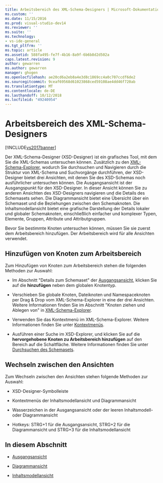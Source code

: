 ```yaml
---
title: Arbeitsbereich des XML-Schema-Designers | Microsoft-Dokumentation
ms.custom: ''
ms.date: 11/15/2016
ms.prod: visual-studio-dev14
ms.reviewer: ''
ms.suite: ''
ms.technology:
- vs-ide-general
ms.tgt_pltfrm: ''
ms.topic: article
ms.assetid: 588fa495-fe7f-4b16-8a9f-6b6b8d2d502a
caps.latest.revision: 9
author: gewarren
ms.author: gewarren
manager: ghogen
ms.openlocfilehash: ae20cd6a2eb8a4e3d8c1869cc4a0c707ccdf6de2
ms.sourcegitcommit: 9ceaf69568d61023868ced59108ae4dd46f720ab
ms.translationtype: MT
ms.contentlocale: de-DE
ms.lasthandoff: 10/12/2018
ms.locfileid: "49240954"
---
```

# <a name="xml-schema-designer-workspace"></a>Arbeitsbereich des XML-Schema-Designers
[!INCLUDE[vs2017banner](../includes/vs2017banner.md)]

  
Der XML-Schema-Designer (XSD-Designer) ist ein grafisches Tool, mit dem Sie die XML-Schemas untersuchen können. Zusätzlich zu den [XML-Schema-Explorer](../xml-tools/xml-schema-explorer.md), wodurch Sie durchsuchen und Navigieren durch die Struktur von XML-Schema und Suchvorgänge durchführen, der XSD-Designer bietet drei Ansichten, mit denen Sie des XSD-Schemas noch ausführlicher untersuchen können. Die Ausgangsansicht ist der Ausgangspunkt für den XSD-Designer. In dieser Ansicht können Sie zu anderen Ansichten des XSD-Designers navigieren und die Details des Schemasets sehen. Die Diagrammansicht bietet eine Übersicht über ein Schemaset und die Beziehungen zwischen den Schemaknoten. Die Inhaltsmodellansicht bietet eine grafische Darstellung der Details lokaler und globaler Schemaknoten, einschließlich einfacher und komplexer Typen, Elemente, Gruppen, Attribute und Attributgruppen.  
  
 Bevor Sie bestimmte Knoten untersuchen können, müssen Sie sie zuerst dem Arbeitsbereich hinzufügen. Der Arbeitsbereich wird für alle Ansichten verwendet.  
  
## <a name="adding-nodes-to-the-workspace"></a>Hinzufügen von Knoten zum Arbeitsbereich  
 Zum Hinzufügen von Knoten zum Arbeitsbereich stehen die folgenden Methoden zur Auswahl:  
  
-   Im Abschnitt "Details zum Schemaset" der [Ausgangsansicht](../xml-tools/start-view.md), klicken Sie auf die **hinzufügen** neben dem globalen Knotentyp.  
  
-   Verschieben Sie globale Knoten, Dateiknoten und Namespaceknoten per Drag & Drop vom XML-Schema-Explorer in eine der drei Ansichten. Weitere Informationen finden Sie im Abschnitt "Knoten ziehen und Ablegen von" in [XML-Schema-Explorer](../xml-tools/xml-schema-explorer.md).  
  
-   Verwenden Sie das Kontextmenü im XML-Schema-Explorer. Weitere Informationen finden Sie unter [Kontextmenüs](../xml-tools/context-menus-xml-schema-explorer.md).  
  
-   Ausführen einer Suche im XSD-Explorer, und klicken Sie auf die **hervorgehobene Knoten zu Arbeitsbereich hinzufügen** auf den Bereich auf die Schaltfläche. Weitere Informationen finden Sie unter [Durchsuchen des Schemasets](../xml-tools/searching-the-schema-set.md).  
  
## <a name="view-switching"></a>Wechseln zwischen den Ansichten  
 Zum Wechseln zwischen den Ansichten stehen folgende Methoden zur Auswahl:  
  
-   XSD-Designer-Symbolleiste  
  
-   Kontextmenüs der Inhaltsmodellansicht und Diagrammansicht  
  
-   Wasserzeichen in der Ausgangsansicht oder der leeren Inhaltsmodell- oder Diagrammansicht  
  
-   Hotkeys: STRG+1 für die Ausgangsansicht, STRG+2 für die Diagrammansicht und STRG+3 für die Inhaltsmodellansicht  
  
## <a name="in-this-section"></a>In diesem Abschnitt  
  
-   [Ausgangsansicht](../xml-tools/start-view.md)  
  
-   [Diagrammansicht](../xml-tools/graph-view.md)  
  
-   [Inhaltsmodellansicht](../xml-tools/content-model-view.md)



